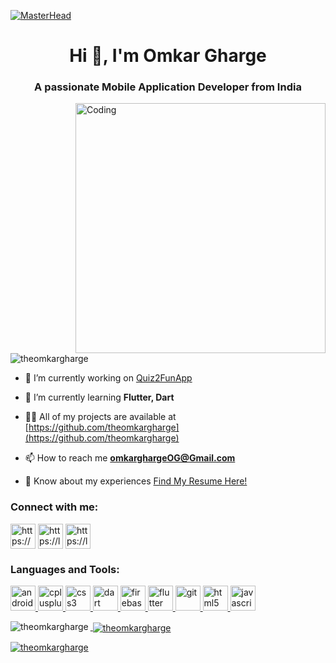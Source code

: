 [![MasterHead](https://media.licdn.com/dms/image/D4D16AQGRpxkwo5cr5g/profile-displaybackgroundimage-shrink_350_1400/0/1689488341555?e=1701302400&v=beta&t=yGXGb12HyjHz9A9-IVxhXhPHAxVVZgCVx3ISD2ZhVOc)](https://theomkargharge.github.io/OmkarGharge/)
<h1 align="center">Hi 👋, I'm Omkar Gharge</h1>
<h3 align="center">A passionate Mobile Application Developer from India</h3>
<img align="right" src="https://camo.githubusercontent.com/a4c584bce1c41271485d28f92aaf9f581b3c88b68ca723b6edfd58b4ba988c2b/68747470733a2f2f63646e2e6472696262626c652e636f6d2f75736572732f313138373833362f73637265656e73686f74732f363533393432392f70726f6772616d65722e676966" alt="Coding"  width="400" />

<p align="left"> <img src="https://komarev.com/ghpvc/?username=theomkargharge&label=Profile%20views&color=0e75b6&style=flat" alt="theomkargharge" /> </p>

- 🔭 I’m currently working on [Quiz2FunApp](https://github.com/theomkargharge/Quiz2Fun-App)

- 🌱 I’m currently learning **Flutter, Dart**

- 👨‍💻 All of my projects are available at [https://github.com/theomkargharge](https://github.com/theomkargharge)

- 📫 How to reach me **omkarghargeOG@Gmail.com**

- 📄 Know about my experiences [Find My Resume Here!](https://bit.ly/44Z71FS)

<h3 align="left">Connect with me:</h3>
<p align="left">
<a href="https://www.linkedin.com/in/OmkarGharge/" target="blank"><img align="center" src="https://static-00.iconduck.com/assets.00/linkedin-icon-2048x2048-ya5g47j2.png" alt="https://www.linkedin.com/in/omkargharge/" height="40" width="40" /></a>
<a href="https://leetcode.com/IAmOm45/" target="blank"><img align="center" src="https://i0.wp.com/happydevops.com/wp-content/uploads/2022/07/leetcode-logo.png?fit=512%2C512&ssl=1" alt="https://leetcode.com/iamom45/" height="40" width="40" /></a>
<a href="https://theomkargharge.github.io/OmkarGharge/" target="blank"><img align="center" src="https://cdn-icons-png.flaticon.com/512/5217/5217492.png" alt="https://leetcode.com/iamom45/" height="40" width="40" /></a>

</p>



<h3 align="left">Languages and Tools:</h3>
<p align="left"> <a href="https://developer.android.com" target="_blank" rel="noreferrer"> <img src="https://www.svgrepo.com/show/217740/android.svg" alt="android" width="40" height="40"/> </a> <a href="https://www.w3schools.com/cpp/" target="_blank" rel="noreferrer"> <img src="https://cdn-icons-png.flaticon.com/512/8304/8304381.png" alt="cplusplus" width="40" height="40"/> </a> <a href="https://www.w3schools.com/css/" target="_blank" rel="noreferrer"> <img src="https://www.iconbunny.com/icons/media/catalog/product/1/7/1755.9-css-icon-iconbunny.jpg" alt="css3" width="40" height="40"/> </a> <a href="https://dart.dev" target="_blank" rel="noreferrer"> <img src="https://www.vectorlogo.zone/logos/dartlang/dartlang-icon.svg" alt="dart" width="40" height="40"/> </a> <a href="https://firebase.google.com/" target="_blank" rel="noreferrer"> <img src="https://www.vectorlogo.zone/logos/firebase/firebase-icon.svg" alt="firebase" width="40" height="40"/> </a> <a href="https://flutter.dev" target="_blank" rel="noreferrer"> <img src="https://www.vectorlogo.zone/logos/flutterio/flutterio-icon.svg" alt="flutter" width="40" height="40"/> </a> <a href="https://git-scm.com/" target="_blank" rel="noreferrer"> <img src="https://www.vectorlogo.zone/logos/git-scm/git-scm-icon.svg" alt="git" width="40" height="40"/> </a> <a href="https://www.w3.org/html/" target="_blank" rel="noreferrer"> <img src="https://cdn-icons-png.flaticon.com/512/732/732212.png" alt="html5" width="40" height="40"/> </a> <a href="https://developer.mozilla.org/en-US/docs/Web/JavaScript" target="_blank" rel="noreferrer"> <img src="https://cdn-icons-png.flaticon.com/512/136/136530.png" alt="javascript" width="40" height="40"/>  </p>

<p><img align="left" src="https://github-readme-stats.vercel.app/api/top-langs?username=theomkargharge&show_icons=true&locale=en&layout=compact" alt="theomkargharge" /></p>

<p>&nbsp;<img align="center" src="https://github-readme-stats.vercel.app/api?username=theomkargharge&show_icons=true&locale=en" alt="theomkargharge" /></p>

<p><img align="center" src="https://github-readme-streak-stats.herokuapp.com/?user=theomkargharge&" alt="theomkargharge" /></p>
